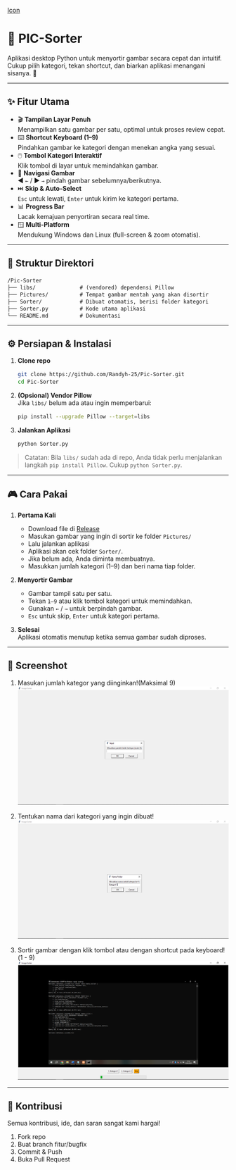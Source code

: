 [Icon](https://raw.githubusercontent.com/Randyh-25/Pic-Sorter/refs/heads/main/icon.png)
# 🚀 PIC-Sorter

Aplikasi desktop Python untuk menyortir gambar secara cepat dan intuitif. Cukup pilih kategori, tekan shortcut, dan biarkan aplikasi menangani sisanya. 🎉

---

## ✨ Fitur Utama

- 🎬 **Tampilan Layar Penuh**  
  Menampilkan satu gambar per satu, optimal untuk proses review cepat.  
- ⌨️ **Shortcut Keyboard (1–9)**  
  Pindahkan gambar ke kategori dengan menekan angka yang sesuai.  
- 🖱️ **Tombol Kategori Interaktif**  
  Klik tombol di layar untuk memindahkan gambar.  
- 🔄 **Navigasi Gambar**  
  ◀️ `←` / ▶️ `→` pindah gambar sebelumnya/berikutnya.  
- ⏭️ **Skip & Auto-Select**  
  `Esc` untuk lewati, `Enter` untuk kirim ke kategori pertama.  
- 📊 **Progress Bar**  
  Lacak kemajuan penyortiran secara real time.  
- 🪟 **Multi-Platform**  
  Mendukung Windows dan Linux (full-screen & zoom otomatis).

---

## 📁 Struktur Direktori

```
/Pic-Sorter
├── libs/              # (vendored) dependensi Pillow
├── Pictures/          # Tempat gambar mentah yang akan disortir
├── Sorter/            # Dibuat otomatis, berisi folder kategori
├── Sorter.py          # Kode utama aplikasi
└── README.md          # Dokumentasi
```

---

## ⚙️ Persiapan & Instalasi

1. **Clone repo**  
   ```bash
   git clone https://github.com/Randyh-25/Pic-Sorter.git
   cd Pic-Sorter
   ```

2. **(Opsional) Vendor Pillow**  
   Jika `libs/` belum ada atau ingin memperbarui:  
   ```bash
   pip install --upgrade Pillow --target=libs
   ```

3. **Jalankan Aplikasi**  
   ```bash
   python Sorter.py
   ```

> Catatan: Bila `libs/` sudah ada di repo, Anda tidak perlu menjalankan langkah `pip install Pillow`. Cukup `python Sorter.py`.

---

## 🎮 Cara Pakai

1. **Pertama Kali**
   - Download file di [Release](https://github.com/Randyh-25/Pic-Sorter/releases)
   - Masukan gambar yang ingin di sortir ke folder `Pictures/`
   - Lalu jalankan aplikasi
   - Aplikasi akan cek folder `Sorter/`.  
   - Jika belum ada, Anda diminta membuatnya.  
   - Masukkan jumlah kategori (1–9) dan beri nama tiap folder.

2. **Menyortir Gambar**  
   - Gambar tampil satu per satu.  
   - Tekan `1–9` atau klik tombol kategori untuk memindahkan.  
   - Gunakan `←` / `→` untuk berpindah gambar.  
   - `Esc` untuk skip, `Enter` untuk kategori pertama.  

3. **Selesai**  
   Aplikasi otomatis menutup ketika semua gambar sudah diproses.

---

## 📸 Screenshot
1. Masukan jumlah kategor yang diinginkan!(Maksimal 9)
![Screenshot Image Sorter](https://raw.githubusercontent.com/Randyh-25/Pic-Sorter/refs/heads/main/Screenshoot/1.TentukanJumlahKategori.png)

2. Tentukan nama dari kategori yang ingin dibuat!
![Screenshot Image Sorter](https://raw.githubusercontent.com/Randyh-25/Pic-Sorter/refs/heads/main/Screenshoot/2.MasukanKategori.png)

3. Sortir gambar dengan klik tombol atau dengan shortcut pada keyboard!(1 - 9)
![Screenshot Image Sorter](https://raw.githubusercontent.com/Randyh-25/Pic-Sorter/refs/heads/main/Screenshoot/3.%20Sortir.png)

---

## 🤝 Kontribusi

Semua kontribusi, ide, dan saran sangat kami hargai!  
1. Fork repo  
2. Buat branch fitur/bugfix  
3. Commit & Push  
4. Buka Pull Request

